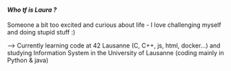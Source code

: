 #### _Who tf is Laura ?_

Someone a bit too excited and curious about life - I love challenging myself and doing stupid stuff :)

--> Currently learning code at 42 Lausanne (C, C++, js, html, docker...) and studying Information System in the University of Lausanne (coding mainly in Python & java)

